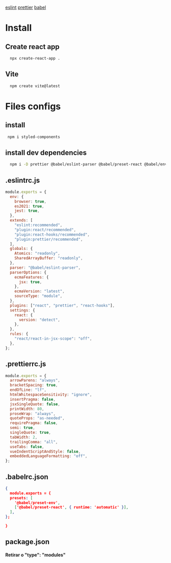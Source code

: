[eslint](#eslintrcjs)
[prettier](#prettierrcjs)
[babel](#babelrcjson)

# Install

## Create react app

```zsh
  npx create-react-app .
```

## Vite

```zsh
  npm create vite@latest
```

# Files configs

## install

```zsh
 npm i styled-components
```

## install dev dependencies

```zsh
  npm i -D prettier @babel/eslint-parser @babel/preset-react @babel/env eslint eslint-plugin-prettier eslint-config-prettier eslint-plugin-react eslint-plugin-react-hooks jest-styled-components
```

## .eslintrc.js

```js
module.exports = {
  env: {
    browser: true,
    es2021: true,
    jest: true,
  },
  extends: [
    "eslint:recommended",
    "plugin:react/recommended",
    "plugin:react-hooks/recommended",
    "plugin:prettier/recommended",
  ],
  globals: {
    Atomics: "readonly",
    SharedArrayBuffer: "readonly",
  },
  parser: "@babel/eslint-parser",
  parserOptions: {
    ecmaFeatures: {
      jsx: true,
    },
    ecmaVersion: "latest",
    sourceType: "module",
  },
  plugins: ["react", "prettier", "react-hooks"],
  settings: {
    react: {
      version: "detect",
    },
  },
  rules: {
    "react/react-in-jsx-scope": "off",
  },
};
```

## .prettierrc.js

```js
module.exports = {
  arrowParens: "always",
  bracketSpacing: true,
  endOfLine: "lf",
  htmlWhitespaceSensitivity: "ignore",
  insertPragma: false,
  jsxSingleQuote: false,
  printWidth: 80,
  proseWrap: "always",
  quoteProps: "as-needed",
  requirePragma: false,
  semi: true,
  singleQuote: true,
  tabWidth: 2,
  trailingComma: "all",
  useTabs: false,
  vueIndentScriptAndStyle: false,
  embeddedLanguageFormatting: "off",
};
```

## .babelrc.json

```json
{
  module.exports = {
  presets: [
    '@babel/preset-env',
    ['@babel/preset-react', { runtime: 'automatic' }],
  ],
};

}
```

## package.json

#### Retirar o "type": "modules"
